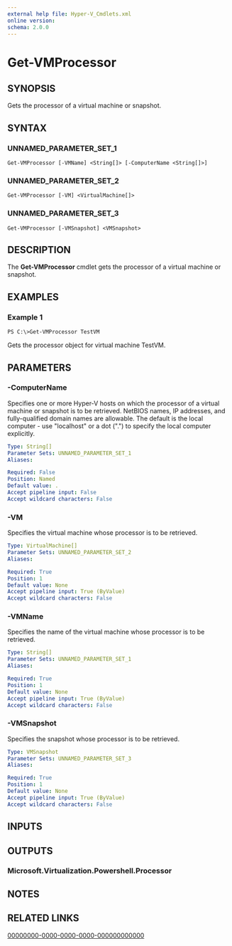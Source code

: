 ```yaml
---
external help file: Hyper-V_Cmdlets.xml
online version: 
schema: 2.0.0
---
```


# Get-VMProcessor

## SYNOPSIS
Gets the processor of a virtual machine or snapshot.

## SYNTAX

### UNNAMED_PARAMETER_SET_1
```
Get-VMProcessor [-VMName] <String[]> [-ComputerName <String[]>]
```

### UNNAMED_PARAMETER_SET_2
```
Get-VMProcessor [-VM] <VirtualMachine[]>
```

### UNNAMED_PARAMETER_SET_3
```
Get-VMProcessor [-VMSnapshot] <VMSnapshot>
```

## DESCRIPTION
The **Get-VMProcessor** cmdlet gets the processor of a virtual machine or snapshot.

## EXAMPLES

### Example 1
```
PS C:\>Get-VMProcessor TestVM
```

Gets the processor object for virtual machine TestVM.

## PARAMETERS

### -ComputerName
Specifies one or more Hyper-V hosts on which the processor of a virtual machine or snapshot is to be retrieved.
NetBIOS names, IP addresses, and fully-qualified domain names are allowable.
The default is the local computer - use "localhost" or a dot (".") to specify the local computer explicitly.

```yaml
Type: String[]
Parameter Sets: UNNAMED_PARAMETER_SET_1
Aliases: 

Required: False
Position: Named
Default value: .
Accept pipeline input: False
Accept wildcard characters: False
```

### -VM
Specifies the virtual machine whose processor is to be retrieved.

```yaml
Type: VirtualMachine[]
Parameter Sets: UNNAMED_PARAMETER_SET_2
Aliases: 

Required: True
Position: 1
Default value: None
Accept pipeline input: True (ByValue)
Accept wildcard characters: False
```

### -VMName
Specifies the name of the virtual machine whose processor is to be retrieved.

```yaml
Type: String[]
Parameter Sets: UNNAMED_PARAMETER_SET_1
Aliases: 

Required: True
Position: 1
Default value: None
Accept pipeline input: True (ByValue)
Accept wildcard characters: False
```

### -VMSnapshot
Specifies the snapshot whose processor is to be retrieved.

```yaml
Type: VMSnapshot
Parameter Sets: UNNAMED_PARAMETER_SET_3
Aliases: 

Required: True
Position: 1
Default value: None
Accept pipeline input: True (ByValue)
Accept wildcard characters: False
```

## INPUTS

## OUTPUTS

### Microsoft.Virtualization.Powershell.Processor

## NOTES

## RELATED LINKS

[00000000-0000-0000-0000-000000000000](00000000-0000-0000-0000-000000000000)

